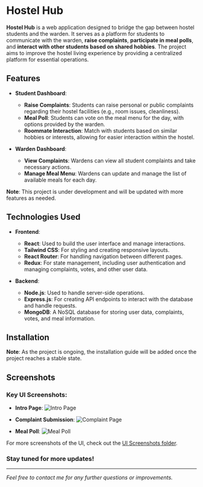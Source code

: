 # Hostel Hub

**Hostel Hub** is a web application designed to bridge the gap between hostel students and the warden. It serves as a platform for students to communicate with the warden, **raise complaints**, **participate in meal polls**, and **interact with other students based on shared hobbies**. The project aims to improve the hostel living experience by providing a centralized platform for essential operations.

## Features

- **Student Dashboard**:
  - **Raise Complaints**: Students can raise personal or public complaints regarding their hostel facilities (e.g., room issues, cleanliness).
  - **Meal Poll**: Students can vote on the meal menu for the day, with options provided by the warden.
  - **Roommate Interaction**: Match with students based on similar hobbies or interests, allowing for easier interaction within the hostel.
  
- **Warden Dashboard**:
  - **View Complaints**: Wardens can view all student complaints and take necessary actions.
  - **Manage Meal Menu**: Wardens can update and manage the list of available meals for each day.

**Note**: This project is under development and will be updated with more features as needed.

## Technologies Used

- **Frontend**:
  - **React**: Used to build the user interface and manage interactions.
  - **Tailwind CSS**: For styling and creating responsive layouts.
  - **React Router**: For handling navigation between different pages.
  - **Redux**: For state management, including user authentication and managing complaints, votes, and other user data.

- **Backend**:
  - **Node.js**: Used to handle server-side operations.
  - **Express.js**: For creating API endpoints to interact with the database and handle requests.
  - **MongoDB**: A NoSQL database for storing user data, complaints, votes, and meal information.

## Installation

**Note**: As the project is ongoing, the installation guide will be added once the project reaches a stable state.

## Screenshots

### **Key UI Screenshots**:

- **Intro Page**:
  ![Intro Page](./Frontend/public/CommonPagesUI/intro.png)

- **Complaint Submission**:
  ![Complaint Page](./assets/images/complaint-page.png)

- **Meal Poll**:
  ![Meal Poll](./assets/images/meal-poll.png)

For more screenshots of the UI, check out the [UI Screenshots folder](./assets/images/).



### Stay tuned for more updates!

---

*Feel free to contact me for any further questions or improvements.*
